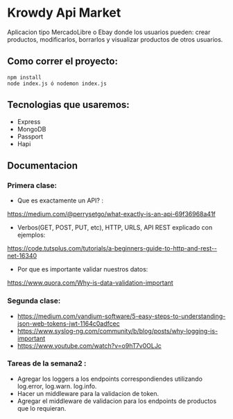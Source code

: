 # Krowdy Api Market

Aplicacion tipo MercadoLibre o Ebay donde los usuarios pueden: crear productos, modificarlos, borrarlos y visualizar productos de otros usuarios.

## Como correr el proyecto:

```
npm install
node index.js ó nodemon index.js
```

## Tecnologias que usaremos:

- Express
- MongoDB
- Passport
- Hapi 

## Documentacion

### Primera clase:

- Que es exactamente un API? :

https://medium.com/@perrysetgo/what-exactly-is-an-api-69f36968a41f

- Verbos(GET, POST, PUT, etc), HTTP, URLS, API REST explicado con ejemplos:

https://code.tutsplus.com/tutorials/a-beginners-guide-to-http-and-rest--net-16340


- Por que es importante validar nuestros datos:

https://www.quora.com/Why-is-data-validation-important



### Segunda clase:
- https://medium.com/vandium-software/5-easy-steps-to-understanding-json-web-tokens-jwt-1164c0adfcec 
- https://www.syslog-ng.com/community/b/blog/posts/why-logging-is-important
- https://www.youtube.com/watch?v=o9hT7v0OLJc


### Tareas de la semana2 :

* Agregar los loggers a los endpoints correspondiendes utilizando log.error, log.warn. log.info.
* Hacer un middleware para la validacion de token.
* Agregar el middleware de validacion para los endpoints de productos que lo requieran.




